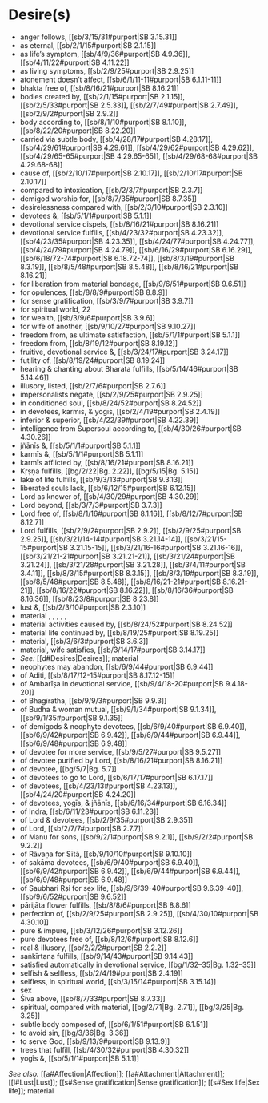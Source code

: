 # Desire(s)

* anger follows, [[sb/3/15/31#purport|SB 3.15.31]]
* as eternal, [[sb/2/1/15#purport|SB 2.1.15]]
* as life’s symptom, [[sb/4/9/36#purport|SB 4.9.36]], [[sb/4/11/22#purport|SB 4.11.22]]
* as living symptoms, [[sb/2/9/25#purport|SB 2.9.25]]
* atonement doesn’t affect, [[sb/6/1/11-11#purport|SB 6.1.11-11]]
* bhakta free of, [[sb/8/16/21#purport|SB 8.16.21]]
* bodies created by, [[sb/2/1/15#purport|SB 2.1.15]], [[sb/2/5/33#purport|SB 2.5.33]], [[sb/2/7/49#purport|SB 2.7.49]], [[sb/2/9/2#purport|SB 2.9.2]]
* body according to, [[sb/8/1/10#purport|SB 8.1.10]], [[sb/8/22/20#purport|SB 8.22.20]]
* carried via subtle body, [[sb/4/28/17#purport|SB 4.28.17]], [[sb/4/29/61#purport|SB 4.29.61]], [[sb/4/29/62#purport|SB 4.29.62]], [[sb/4/29/65-65#purport|SB 4.29.65-65]], [[sb/4/29/68-68#purport|SB 4.29.68-68]]
* cause of, [[sb/2/10/17#purport|SB 2.10.17]], [[sb/2/10/17#purport|SB 2.10.17]]
* compared to intoxication, [[sb/2/3/7#purport|SB 2.3.7]]
* demigod worship for, [[sb/8/7/35#purport|SB 8.7.35]]
* desirelessness compared with, [[sb/2/3/10#purport|SB 2.3.10]]
* devotees &, [[sb/5/1/1#purport|SB 5.1.1]]
* devotional service dispels, [[sb/8/16/21#purport|SB 8.16.21]]
* devotional service fulfills, [[sb/4/23/32#purport|SB 4.23.32]], [[sb/4/23/35#purport|SB 4.23.35]], [[sb/4/24/77#purport|SB 4.24.77]], [[sb/4/24/79#purport|SB 4.24.79]], [[sb/6/16/29#purport|SB 6.16.29]], [[sb/6/18/72-74#purport|SB 6.18.72-74]], [[sb/8/3/19#purport|SB 8.3.19]], [[sb/8/5/48#purport|SB 8.5.48]], [[sb/8/16/21#purport|SB 8.16.21]]
* for liberation from material bondage, [[sb/9/6/51#purport|SB 9.6.51]]
* for opulences, [[sb/8/8/9#purport|SB 8.8.9]]
* for sense gratification, [[sb/3/9/7#purport|SB 3.9.7]]
* for spiritual world, 22 
* for wealth, [[sb/3/9/6#purport|SB 3.9.6]]
* for wife of another, [[sb/9/10/27#purport|SB 9.10.27]]
* freedom from, as ultimate satisfaction, [[sb/5/1/1#purport|SB 5.1.1]]
* freedom from, [[sb/8/19/12#purport|SB 8.19.12]]
* fruitive, devotional service &, [[sb/3/24/17#purport|SB 3.24.17]]
* futility of, [[sb/8/19/24#purport|SB 8.19.24]]
* hearing & chanting about Bharata fulfills, [[sb/5/14/46#purport|SB 5.14.46]]
* illusory, listed, [[sb/2/7/6#purport|SB 2.7.6]]
* impersonalists negate, [[sb/2/9/25#purport|SB 2.9.25]]
* in conditioned soul, [[sb/8/24/52#purport|SB 8.24.52]]
* in devotees, karmīs, & yogīs, [[sb/2/4/19#purport|SB 2.4.19]]
* inferior & superior, [[sb/4/22/39#purport|SB 4.22.39]]
* intelligence from Supersoul according to, [[sb/4/30/26#purport|SB 4.30.26]]
* jñānīs &, [[sb/5/1/1#purport|SB 5.1.1]]
* karmīs &, [[sb/5/1/1#purport|SB 5.1.1]]
* karmīs afflicted by, [[sb/8/16/21#purport|SB 8.16.21]]
* Kṛṣṇa fulfills, [[bg/2/22|Bg. 2.22]], [[bg/5/15|Bg. 5.15]]
* lake of life fulfills, [[sb/9/3/13#purport|SB 9.3.13]]
* liberated souls lack, [[sb/6/12/15#purport|SB 6.12.15]]
* Lord as knower of, [[sb/4/30/29#purport|SB 4.30.29]]
* Lord beyond, [[sb/3/7/3#purport|SB 3.7.3]]
* Lord free of, [[sb/8/1/16#purport|SB 8.1.16]], [[sb/8/12/7#purport|SB 8.12.7]]
* Lord fulfills, [[sb/2/9/2#purport|SB 2.9.2]], [[sb/2/9/25#purport|SB 2.9.25]], [[sb/3/21/14-14#purport|SB 3.21.14-14]], [[sb/3/21/15-15#purport|SB 3.21.15-15]], [[sb/3/21/16-16#purport|SB 3.21.16-16]], [[sb/3/21/21-21#purport|SB 3.21.21-21]], [[sb/3/21/24#purport|SB 3.21.24]], [[sb/3/21/28#purport|SB 3.21.28]], [[sb/3/4/11#purport|SB 3.4.11]], [[sb/8/3/15#purport|SB 8.3.15]], [[sb/8/3/19#purport|SB 8.3.19]], [[sb/8/5/48#purport|SB 8.5.48]], [[sb/8/16/21-21#purport|SB 8.16.21-21]], [[sb/8/16/22#purport|SB 8.16.22]], [[sb/8/16/36#purport|SB 8.16.36]], [[sb/8/23/8#purport|SB 8.23.8]]
* lust &, [[sb/2/3/10#purport|SB 2.3.10]]
* material , , , , , 
* material activities caused by, [[sb/8/24/52#purport|SB 8.24.52]]
* material life continued by, [[sb/8/19/25#purport|SB 8.19.25]]
* material, [[sb/3/6/3#purport|SB 3.6.3]]
* material, wife satisfies, [[sb/3/14/17#purport|SB 3.14.17]]
* *See:* [[d#Desires|Desires]]; material 
* neophytes may abandon, [[sb/6/9/44#purport|SB 6.9.44]]
* of Aditi, [[sb/8/17/12-15#purport|SB 8.17.12-15]]
* of Ambarīṣa in devotional service, [[sb/9/4/18-20#purport|SB 9.4.18-20]]
* of Bhagīratha, [[sb/9/9/3#purport|SB 9.9.3]]
* of Budha & woman mutual, [[sb/9/1/34#purport|SB 9.1.34]], [[sb/9/1/35#purport|SB 9.1.35]]
* of demigods & neophyte devotees, [[sb/6/9/40#purport|SB 6.9.40]], [[sb/6/9/42#purport|SB 6.9.42]], [[sb/6/9/44#purport|SB 6.9.44]], [[sb/6/9/48#purport|SB 6.9.48]]
* of devotee for more service, [[sb/9/5/27#purport|SB 9.5.27]]
* of devotee purified by Lord, [[sb/8/16/21#purport|SB 8.16.21]]
* of devotee, [[bg/5/7|Bg. 5.7]]
* of devotees to go to Lord, [[sb/6/17/17#purport|SB 6.17.17]]
* of devotees, [[sb/4/23/13#purport|SB 4.23.13]], [[sb/4/24/20#purport|SB 4.24.20]]
* of devotees, yogīs, & jñānīs, [[sb/6/16/34#purport|SB 6.16.34]]
* of Indra, [[sb/6/11/23#purport|SB 6.11.23]]
* of Lord & devotees, [[sb/2/9/35#purport|SB 2.9.35]]
* of Lord, [[sb/2/7/7#purport|SB 2.7.7]]
* of Manu for sons, [[sb/9/2/1#purport|SB 9.2.1]], [[sb/9/2/2#purport|SB 9.2.2]]
* of Rāvaṇa for Sītā, [[sb/9/10/10#purport|SB 9.10.10]]
* of sakāma devotees, [[sb/6/9/40#purport|SB 6.9.40]], [[sb/6/9/42#purport|SB 6.9.42]], [[sb/6/9/44#purport|SB 6.9.44]], [[sb/6/9/48#purport|SB 6.9.48]]
* of Saubhari Ṛṣi for sex life, [[sb/9/6/39-40#purport|SB 9.6.39-40]], [[sb/9/6/52#purport|SB 9.6.52]]
* pārijāta flower fulfills, [[sb/8/8/6#purport|SB 8.8.6]]
* perfection of, [[sb/2/9/25#purport|SB 2.9.25]], [[sb/4/30/10#purport|SB 4.30.10]]
* pure & impure, [[sb/3/12/26#purport|SB 3.12.26]]
* pure devotees free of, [[sb/8/12/6#purport|SB 8.12.6]]
* real & illusory, [[sb/2/2/2#purport|SB 2.2.2]]
* saṅkīrtana fulfills, [[sb/9/14/43#purport|SB 9.14.43]]
* satisfied automatically in devotional service, [[bg/1/32–35|Bg. 1.32–35]]
* selfish & selfless, [[sb/2/4/19#purport|SB 2.4.19]]
* selfless, in spiritual world, [[sb/3/15/14#purport|SB 3.15.14]]
* sex 
* Śiva above, [[sb/8/7/33#purport|SB 8.7.33]]
* spiritual, compared with material, [[bg/2/71|Bg. 2.71]], [[bg/3/25|Bg. 3.25]]
* subtle body composed of, [[sb/6/1/51#purport|SB 6.1.51]]
* to avoid sin, [[bg/3/36|Bg. 3.36]]
* to serve God, [[sb/9/13/9#purport|SB 9.13.9]]
* trees that fulfill, [[sb/4/30/32#purport|SB 4.30.32]]
* yogīs &, [[sb/5/1/1#purport|SB 5.1.1]]

*See also:* [[a#Affection|Affection]]; [[a#Attachment|Attachment]]; [[l#Lust|Lust]]; [[s#Sense gratification|Sense gratification]]; [[s#Sex life|Sex life]]; material
